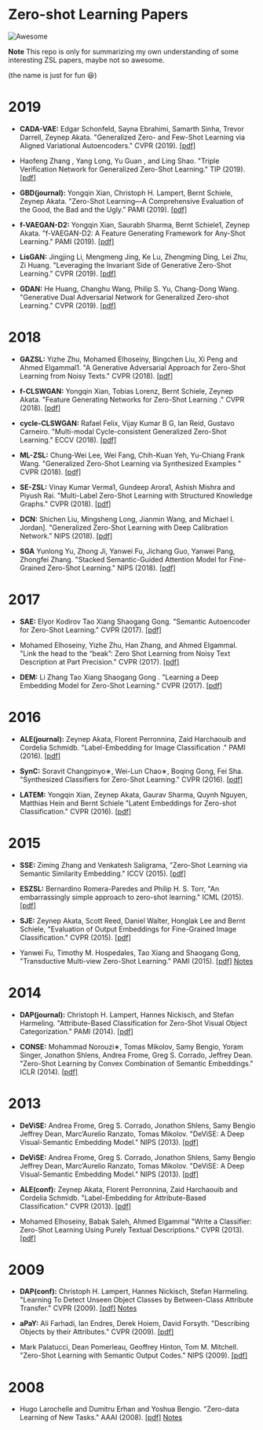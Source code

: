 # Zero-shot Learning Papers
![Awesome](https://cdn.rawgit.com/sindresorhus/awesome/d7305f38d29fed78fa85652e3a63e154dd8e8829/media/badge.svg)

**Note** This repo is only for summarizing my own understanding of some interesting ZSL papers, maybe not so awesome.

(the name is just for fun :laughing:)

# 2019

+  **CADA-VAE:** Edgar Schonfeld, Sayna Ebrahimi, Samarth Sinha, Trevor Darrell, Zeynep Akata. "Generalized Zero- and Few-Shot Learning via Aligned Variational Autoencoders." CVPR (2019). [[pdf]](https://arxiv.org/pdf/1812.01784.pdf)

+  Haofeng Zhang , Yang Long, Yu Guan , and Ling Shao. "Triple Verification Network for Generalized Zero-Shot Learning." TIP (2019). [[pdf]](https://ieeexplore.ieee.org/stamp/stamp.jsp?arnumber=8464092&tag=1)

+  **GBD(journal):** Yongqin Xian, Christoph H. Lampert, Bernt Schiele,  Zeynep Akata. "Zero-Shot Learning—A Comprehensive Evaluation of the Good, the Bad and the Ugly." PAMI (2019). [[pdf]](https://ieeexplore.ieee.org/stamp/stamp.jsp?arnumber=8413121)

+  **f-VAEGAN-D2:** Yongqin Xian, Saurabh Sharma, Bernt Schiele1, Zeynep Akata. "f-VAEGAN-D2: A Feature Generating Framework for Any-Shot Learning." PAMI (2019). [[pdf]](http://openaccess.thecvf.com/content_CVPR_2019/papers/Xian_F-VAEGAN-D2_A_Feature_Generating_Framework_for_Any-Shot_Learning_CVPR_2019_paper.pdf)

+  **LisGAN:** Jingjing Li, Mengmeng Jing, Ke Lu, Zhengming Ding, Lei Zhu, Zi Huang. "Leveraging the Invariant Side of Generative Zero-Shot Learning." CVPR (2019). [[pdf]](https://arxiv.org/pdf/1904.04092.pdf)

+  **GDAN:** He Huang, Changhu Wang, Philip S. Yu, Chang-Dong Wang. "Generative Dual Adversarial Network for Generalized Zero-shot Learning." CVPR (2019). [[pdf]](http://openaccess.thecvf.com/content_CVPR_2019/papers/Huang_Generative_Dual_Adversarial_Network_for_Generalized_Zero-Shot_Learning_CVPR_2019_paper.pdf)

# 2018

+  **GAZSL:** Yizhe Zhu, Mohamed Elhoseiny, Bingchen Liu, Xi Peng and Ahmed Elgammal1. "A Generative Adversarial Approach for Zero-Shot Learning from Noisy Texts." CVPR (2018). [[pdf]](http://openaccess.thecvf.com/content_cvpr_2018/papers/Zhu_A_Generative_Adversarial_CVPR_2018_paper.pdf)

+  **f-CLSWGAN:** Yongqin Xian, Tobias Lorenz, Bernt Schiele, Zeynep Akata. "Feature Generating Networks for Zero-Shot Learning
." CVPR (2018). [[pdf]](https://arxiv.org/pdf/1712.00981.pdf)

+  **cycle-CLSWGAN:** Rafael Felix, Vijay Kumar B G, Ian Reid, Gustavo Carneiro. "Multi-modal Cycle-consistent Generalized
Zero-Shot Learning." ECCV (2018). [[pdf]](http://openaccess.thecvf.com/content_ECCV_2018/papers/RAFAEL_FELIX_Multi-modal_Cycle-consistent_Generalized_ECCV_2018_paper.pdf)

+  **ML-ZSL:** Chung-Wei Lee, Wei Fang, Chih-Kuan Yeh, Yu-Chiang Frank Wang. "Generalized Zero-Shot Learning via Synthesized Examples
" CVPR (2018). [[pdf]](http://openaccess.thecvf.com/content_cvpr_2018/papers/Lee_Multi-Label_Zero-Shot_Learning_CVPR_2018_paper.pdf)

+  **SE-ZSL:** Vinay Kumar Verma1, Gundeep Arora1, Ashish Mishra and Piyush Rai. "Multi-Label Zero-Shot Learning with Structured Knowledge Graphs." CVPR (2018). [[pdf]](http://openaccess.thecvf.com/content_cvpr_2018/papers/Verma_Generalized_Zero-Shot_Learning_CVPR_2018_paper.pdf)

+  **DCN:** Shichen Liu, Mingsheng Long, Jianmin Wang, and Michael I. Jordan]. "Generalized Zero-Shot Learning with Deep
Calibration Network." NIPS (2018). [[pdf]](http://papers.nips.cc/paper/7471-generalized-zero-shot-learning-with-deep-calibration-network.pdf)

+ **SGA** Yunlong Yu, Zhong Ji, Yanwei Fu, Jichang Guo, Yanwei Pang, Zhongfei Zhang. "Stacked Semantic-Guided Attention Model for Fine-Grained Zero-Shot Learning." NIPS (2018). [[pdf]](https://arxiv.org/pdf/1805.08113.pdf)


# 2017

+  **SAE:** Elyor Kodirov Tao Xiang Shaogang Gong. "Semantic Autoencoder for Zero-Shot Learning." CVPR (2017). [[pdf]](http://openaccess.thecvf.com/content_cvpr_2017/papers/Kodirov_Semantic_Autoencoder_for_CVPR_2017_paper.pdf)

+  Mohamed Elhoseiny, Yizhe Zhu, Han Zhang, and Ahmed Elgammal. "Link the head to the “beak”: Zero Shot Learning from Noisy Text Description at Part Precision." CVPR (2017). [[pdf]](http://openaccess.thecvf.com/content_cvpr_2017/papers/Elhoseiny_Link_the_Head_CVPR_2017_paper.pdf)

+  **DEM:** Li Zhang Tao Xiang Shaogang Gong
. "Learning a Deep Embedding Model for Zero-Shot Learning." CVPR (2017). [[pdf]](https://arxiv.org/pdf/1611.05088.pdf)

# 2016

+  **ALE(journal):** Zeynep Akata, Florent Perronnina, Zaid Harchaouib and Cordelia Schmidb. "Label-Embedding for Image Classification
." PAMI (2016). [[pdf]](https://arxiv.org/pdf/1503.08677.pdf)

+  **SynC:** Soravit Changpinyo∗, Wei-Lun Chao∗, Boqing Gong, Fei Sha. "Synthesized Classifiers for Zero-Shot Learning." CVPR (2016). [[pdf]](https://arxiv.org/pdf/1603.00550.pdf)

+  **LATEM:** Yongqin Xian, Zeynep Akata, Gaurav Sharma, Quynh Nguyen, Matthias Hein and Bernt Schiele "Latent Embeddings for Zero-shot Classification." CVPR (2016). [[pdf]](https://arxiv.org/pdf/1603.08895.pdf)

# 2015

+  **SSE:** Ziming Zhang and Venkatesh Saligrama, "Zero-Shot Learning via Semantic Similarity Embedding." ICCV (2015). [[pdf]](https://arxiv.org/pdf/1509.04767.pdf)

+  **ESZSL:** Bernardino Romera-Paredes and Philip H. S. Torr, "An embarrassingly simple approach to zero-shot learning." ICML (2015). [[pdf]](http://proceedings.mlr.press/v37/romera-paredes15.pdf)

+  **SJE:** Zeynep Akata, Scott Reed, Daniel Walter, Honglak Lee and Bernt Schiele, "Evaluation of Output Embeddings for Fine-Grained Image Classification." CVPR (2015). [[pdf]](https://arxiv.org/pdf/1409.8403.pdf)

+  Yanwei Fu, Timothy M. Hospedales, Tao Xiang and Shaogang Gong, "Transductive Multi-view Zero-Shot Learning." PAMI (2015). [[pdf]](https://arxiv.org/pdf/1501.04560.pdf) [Notes](./notes/Transductive_Multi_view_Zero_Shot_Learning.md)

# 2014

+  **DAP(journal):** Christoph H. Lampert, Hannes Nickisch, and Stefan Harmeling. "Attribute-Based Classification for
Zero-Shot Visual Object Categorization." PAMI (2014). [[pdf]](https://ieeexplore.ieee.org/stamp/stamp.jsp?tp=&arnumber=6571196)

+  **CONSE:** Mohammad Norouzi∗, Tomas Mikolov, Samy Bengio, Yoram Singer, Jonathon Shlens, Andrea Frome, Greg S. Corrado, Jeffrey Dean. "Zero-Shot Learning by Convex Combination of Semantic Embeddings." ICLR (2014). [[pdf]](https://arxiv.org/pdf/1312.5650.pdf)

# 2013
+  **DeViSE:** Andrea Frome, Greg S. Corrado, Jonathon Shlens, Samy Bengio
Jeffrey Dean, Marc’Aurelio Ranzato, Tomas Mikolov. "DeViSE: A Deep Visual-Semantic Embedding Model." NIPS (2013). [[pdf]](http://papers.nips.cc/paper/5204-devise-a-deep-visual-semantic-embedding-model.pdf)

+  **DeViSE:** Andrea Frome, Greg S. Corrado, Jonathon Shlens, Samy Bengio
Jeffrey Dean, Marc’Aurelio Ranzato, Tomas Mikolov. "DeViSE: A Deep Visual-Semantic Embedding Model." NIPS (2013). [[pdf]](http://papers.nips.cc/paper/5204-devise-a-deep-visual-semantic-embedding-model.pdf)

+  **ALE(conf):** Zeynep Akata, Florent Perronnina, Zaid Harchaouib and Cordelia Schmidb. "Label-Embedding for Attribute-Based Classification." CVPR (2013). [[pdf]](https://www.cv-foundation.org/openaccess/content_cvpr_2013/papers/Akata_Label-Embedding_for_Attribute-Based_2013_CVPR_paper.pdf)

+  Mohamed Elhoseiny, Babak Saleh, Ahmed Elgammal "Write a Classifier: Zero-Shot Learning Using Purely Textual Descriptions." CVPR (2013). [[pdf]](https://ieeexplore.ieee.org/stamp/stamp.jsp?arnumber=5206594&tag=1)

# 2009

+  **DAP(conf):** Christoph H. Lampert, Hannes Nickisch, Stefan Harmeling. "Learning To Detect Unseen Object Classes by Between-Class Attribute Transfer." CVPR (2009). [[pdf]](http://openaccess.thecvf.com/content_iccv_2013/papers/Elhoseiny_Write_a_Classifier_2013_ICCV_paper.pdf) [Notes](./notes.md#DAP(conf))

+  **aPaY:** Ali Farhadi, Ian Endres, Derek Hoiem, David Forsyth. "Describing Objects by their Attributes." CVPR (2009). [[pdf]](http://citeseerx.ist.psu.edu/viewdoc/download?doi=10.1.1.149.9539&rep=rep1&type=pdf)

+  Mark Palatucci, Dean Pomerleau, Geoffrey Hinton, Tom M. Mitchell. "Zero-Shot Learning with Semantic Output Codes." NIPS (2009). [[pdf]](http://papers.nips.cc/paper/3650-zero-shot-learning-with-semantic-output-codes.pdf)

# 2008

+  Hugo Larochelle and Dumitru Erhan and Yoshua Bengio. "Zero-data Learning of New Tasks." AAAI (2008). [[pdf]](https://www.aaai.org/Papers/AAAI/2008/AAAI08-103.pdf) [Notes](./notes/Zero_data_Learning_of_New_Tasks.md)
